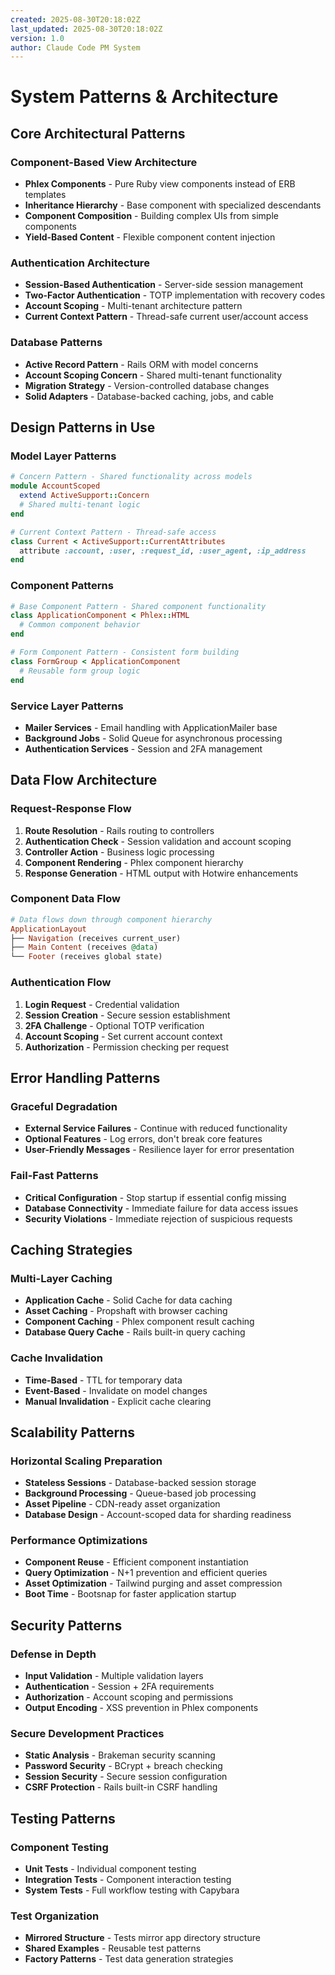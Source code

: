```yaml
---
created: 2025-08-30T20:18:02Z
last_updated: 2025-08-30T20:18:02Z
version: 1.0
author: Claude Code PM System
---
```


# System Patterns & Architecture

## Core Architectural Patterns

### Component-Based View Architecture
- **Phlex Components** - Pure Ruby view components instead of ERB templates
- **Inheritance Hierarchy** - Base component with specialized descendants
- **Component Composition** - Building complex UIs from simple components
- **Yield-Based Content** - Flexible component content injection

### Authentication Architecture
- **Session-Based Authentication** - Server-side session management
- **Two-Factor Authentication** - TOTP implementation with recovery codes
- **Account Scoping** - Multi-tenant architecture pattern
- **Current Context Pattern** - Thread-safe current user/account access

### Database Patterns
- **Active Record Pattern** - Rails ORM with model concerns
- **Account Scoping Concern** - Shared multi-tenant functionality
- **Migration Strategy** - Version-controlled database changes
- **Solid Adapters** - Database-backed caching, jobs, and cable

## Design Patterns in Use

### Model Layer Patterns
```ruby
# Concern Pattern - Shared functionality across models
module AccountScoped
  extend ActiveSupport::Concern
  # Shared multi-tenant logic
end

# Current Context Pattern - Thread-safe access
class Current < ActiveSupport::CurrentAttributes
  attribute :account, :user, :request_id, :user_agent, :ip_address
end
```

### Component Patterns  
```ruby
# Base Component Pattern - Shared component functionality
class ApplicationComponent < Phlex::HTML
  # Common component behavior
end

# Form Component Pattern - Consistent form building
class FormGroup < ApplicationComponent
  # Reusable form group logic
end
```

### Service Layer Patterns
- **Mailer Services** - Email handling with ApplicationMailer base
- **Background Jobs** - Solid Queue for asynchronous processing
- **Authentication Services** - Session and 2FA management

## Data Flow Architecture

### Request-Response Flow
1. **Route Resolution** - Rails routing to controllers
2. **Authentication Check** - Session validation and account scoping
3. **Controller Action** - Business logic processing
4. **Component Rendering** - Phlex component hierarchy
5. **Response Generation** - HTML output with Hotwire enhancements

### Component Data Flow
```ruby
# Data flows down through component hierarchy
ApplicationLayout
├── Navigation (receives current_user)
├── Main Content (receives @data)
└── Footer (receives global state)
```

### Authentication Flow
1. **Login Request** - Credential validation
2. **Session Creation** - Secure session establishment
3. **2FA Challenge** - Optional TOTP verification
4. **Account Scoping** - Set current account context
5. **Authorization** - Permission checking per request

## Error Handling Patterns

### Graceful Degradation
- **External Service Failures** - Continue with reduced functionality
- **Optional Features** - Log errors, don't break core features
- **User-Friendly Messages** - Resilience layer for error presentation

### Fail-Fast Patterns
- **Critical Configuration** - Stop startup if essential config missing
- **Database Connectivity** - Immediate failure for data access issues
- **Security Violations** - Immediate rejection of suspicious requests

## Caching Strategies

### Multi-Layer Caching
- **Application Cache** - Solid Cache for data caching
- **Asset Caching** - Propshaft with browser caching
- **Component Caching** - Phlex component result caching
- **Database Query Cache** - Rails built-in query caching

### Cache Invalidation
- **Time-Based** - TTL for temporary data
- **Event-Based** - Invalidate on model changes
- **Manual Invalidation** - Explicit cache clearing

## Scalability Patterns

### Horizontal Scaling Preparation
- **Stateless Sessions** - Database-backed session storage
- **Background Processing** - Queue-based job processing
- **Asset Pipeline** - CDN-ready asset organization
- **Database Design** - Account-scoped data for sharding readiness

### Performance Optimizations
- **Component Reuse** - Efficient component instantiation
- **Query Optimization** - N+1 prevention and efficient queries
- **Asset Optimization** - Tailwind purging and asset compression
- **Boot Time** - Bootsnap for faster application startup

## Security Patterns

### Defense in Depth
- **Input Validation** - Multiple validation layers
- **Authentication** - Session + 2FA requirements
- **Authorization** - Account scoping and permissions
- **Output Encoding** - XSS prevention in Phlex components

### Secure Development Practices
- **Static Analysis** - Brakeman security scanning
- **Password Security** - BCrypt + breach checking
- **Session Security** - Secure session configuration
- **CSRF Protection** - Rails built-in CSRF handling

## Testing Patterns

### Component Testing
- **Unit Tests** - Individual component testing
- **Integration Tests** - Component interaction testing
- **System Tests** - Full workflow testing with Capybara

### Test Organization
- **Mirrored Structure** - Tests mirror app directory structure
- **Shared Examples** - Reusable test patterns
- **Factory Patterns** - Test data generation strategies